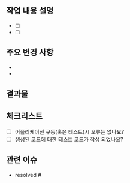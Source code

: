 ## 작업 내용 설명
- [ ] <!-- 작업 내용 작성 -->
- [ ] <!-- 작업 내용 작성 -->

## 주요 변경 사항
- <!-- 변경 사항 작성 -->
- <!-- 변경 사항 작성 -->

## 결과물
<!-- 결과 화면 캡처 -->

## 체크리스트
- [ ] 어플리케이션 구동(혹은 테스트)시 오류는 없나요?
- [ ] 생성된 코드에 대한 테스트 코드가 작성 되었나요?

## 관련 이슈
- resolved # <!-- 이슈번호 -->